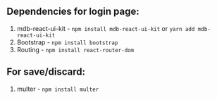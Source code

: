 ## Dependencies for login page:
1. mdb-react-ui-kit -  `npm install mdb-react-ui-kit` or `yarn add mdb-react-ui-kit`
2. Bootstrap - `npm install bootstrap`
3. Routing - `npm install react-router-dom`

## For save/discard:
1. multer - `npm install multer`
